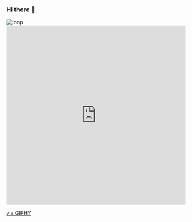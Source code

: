 ### Hi there 👋
<image src="https://media1.giphy.com/media/rKUUShVtu0vqL9Ph7f/giphy.gif?cid=790b7611d2fba29969027a27b84c652794ec5596a3467965&rid=giphy.gif&ct=g" alt="loop">
  
  <iframe src="https://giphy.com/embed/rKUUShVtu0vqL9Ph7f" width="480" height="480" frameBorder="0" class="giphy-embed" allowFullScreen></iframe><p><a href="https://giphy.com/gifs/red-cube-ui-rKUUShVtu0vqL9Ph7f">via GIPHY</a></p>

<!--
**mabanu/MaBaNu** is a ✨ _special_ ✨ repository because its `README.md` (this file) appears on your GitHub profile.

Here are some ideas to get you started:

- 🔭 I’m currently working on ...
- 🌱 I’m currently learning ...
- 👯 I’m looking to collaborate on ...
- 🤔 I’m looking for help with ...
- 💬 Ask me about ...
- 📫 How to reach me: ...
- 😄 Pronouns: ...
- ⚡ Fun fact: ...
-->

